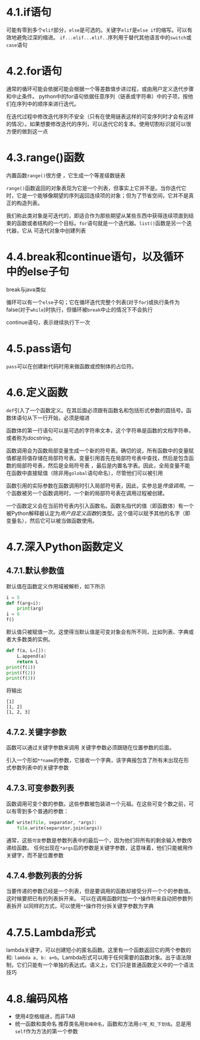 # 4.1.if语句
可能有零到多个`elif`部分，`else`是可选的。关键字`elif`是`else if`的缩写。可以有效地避免过深的缩进。
`if...elif...elif..`序列用于替代其他语言中的`switch`或`case`语句

# 4.2.for语句
通常的循环可能会依据可能会根据一个等差数值步进过程，或由用户定义迭代步骤和中止条件。
python中的for语句依据任意序列（链表或字符串）中的子项，按他们在序列中的顺序来进行迭代。

在迭代过程中修改迭代序列不安全（只有在使用链表这样的可变序列时才会有这样的情况）。如果想要修改迭代的序列，可以迭代它的复本。使用切割标识就可以很方便的做到这一点

# 4.3.range()函数
内置函数`range()`很方便 ，它生成一个等差级数链表

`range()`函数返回的对象表现为它是一个列表，但事实上它并不是。当你迭代它时，它是一个能够像期望的序列返回连续项的对象；但为了节省空间，它并不是真正的构造列表。

我们称此类对象是可迭代的，即适合作为那些期望从某些东西中获得连续项直到结束的函数或者结构的一个目标。`for`语句就是一个迭代器。`list()`函数是另一个迭代器，它从
可迭代对象中创建列表

# 4.4.break和continue语句，以及循环中的else子句
break与java类似

循环可以有一个`else`子句；它在循环迭代完整个列表(对于`for`)或执行条件为false(对于`while`)时执行，但循环被`break`中止的情况下不会执行

continue语句，表示继续执行下一次

# 4.5.pass语句
`pass`可以在创建新代码时用来做函数或控制体的占位符。

# 4.6.定义函数
`def`引入了一个函数定义。在其后面必须跟有函数名和包括形式参数的圆括号。函数体语句从下一行开始，必须是缩进

函数体的第一行语句可以是可选的字符串文本，这个字符串是函数的文档字符串，或者称为*docstring*。

函数调用会为函数局部变量生成一个新的符号表。确切的说，所有函数中的变量赋值都是将值存储在局部符号表。变量引用首先在局部符号表中查找，然后是包含函数的局部符号表，然后是全局符号表
，最后是内置名字表。因此，全局变量不能在函数中直接赋值（除非用`golobal`语句命名），尽管他们可以被引用

函数引用的实际参数在函数调用时引入局部符号表，因此，实参总是*传值调用*。一个函数被另一个函数调用时，一个新的局部符号表在调用过程被创建。

一个函数定义会在当前符号表内引入函数名。函数名指代的值（即函数体）有一个被Python解释器认定为*用户自定义函数*的类型。这个值可以赋予其他的名字（即变量名），然后它可以被当做函数使用。

# 4.7.深入Python函数定义
## 4.7.1.默认参数值
默认值在函数定义作用域被解析，如下所示
```python
i = 5
def f(arg=i):
    print(arg)
i = 6
f()
```
默认值只被赋值一次。这使得当默认值是可变对象会有所不同，比如列表、字典或者大多数类的实例。
```python
def f(a, L=[]):
    L.append(a)
    return L
print(f(1))
print(f(2))
print(f(3))
```

将输出
```
[1]
[1, 2]
[1, 2, 3]
```

## 4.7.2.关键字参数
函数可以通过关键字参数来调用
关键字参数必须跟随在位置参数的后面。

引入一个形如`**name`的参数，它接收一个字典，该字典报包含了所有未出现在形式参数列表中的关键字参数

## 4.7.3.可变参数列表
函数调用可变个数的参数。这些参数被包装进一个元祖。在这些可变个数之前，可以有零到多个普通的参数：
```python
def write(file, separator, *args):
    file.write(separator.join(args))
```
通常，这些`可变`参数是参数列表中的最后一个，因为他们将所有的剩余输入参数传递给函数。
任何出现在`*args`后的参数是关键字参数，这意味着，他们只能被用作关键字，而不是位置参数

## 4.7.4.参数列表的分拆
当要传递的参数已经是一个列表，但是要调用的函数却接受分开一个个的参数值。这时候要把已有的列表拆开来。
可以在调用函数时加一个`*`操作符来自动把参数列表拆开
以同样的方式，可以使用`**`操作符分拆关键字参数为字典

# 4.7.5.Lambda形式
lambda关键字，可以创建短小的匿名函数。这里有一个函数返回它的两个参数的和:
`lambda a, b: a+b`。Lambda形式可以用于任何需要的函数对象。出于语法限制，它们只能有一个单独的表达式。语义上，它们只是普通函数定义中的一个语法技巧

# 4.8.编码风格
- 使用4空格缩进，而非TAB
- 统一函数和类命名
推荐类名用`驼峰命名`，函数和方法用`小写_和_下划线`。总是用`self`作为方法的第一个参数





